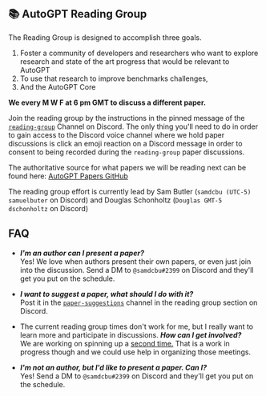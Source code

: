 ## :books: AutoGPT Reading Group

The Reading Group is designed to accomplish three goals.

1. Foster a community of developers and researchers who want to explore research and state of the art progress that would be relevant to AutoGPT
2. To use that research to improve benchmarks challenges,
3. And the AutoGPT Core

**We every M W F at 6 pm GMT to discuss a different paper.**

Join the reading group by the instructions in the pinned message of the [`reading-group`](https://discord.com/channels/1092243196446249134/1103371639036575844) Channel on Discord. The only thing you'll need to do in order to gain access to the Discord voice channel where we hold paper discussions is click an emoji reaction on a Discord message in order to consent to being recorded during the `reading-group` paper discussions.
 
The authoritative source for what papers we will be reading next can be found here: [AutoGPT Papers GitHub](https://github.com/samuelbutler/Auto-GPT-Papers)

The reading group effort is currently lead by Sam Butler (`samdcbu (UTC-5) samuelbuter` on Discord) and Douglas Schonholtz (`Douglas GMT-5 dschonholtz` on Discord)


## FAQ

- ***I'm an author can I present a paper?***  
    Yes! We love when authors present their own papers, or even just join into the discussion. Send a DM to `@samdcbu#2399` on Discord and they'll get you put on the schedule.


- ***I want to suggest a paper, what should I do with it?***  
    Post it in the [`paper-suggestions`](https://discord.com/channels/1092243196446249134/1103756242943492148) channel in the reading group section on Discord.

- The current reading group times don't work for me, but I really want to learn more and participate in discussions. ***How can I get involved?***  
    We are working on spinning up a [second time.](https://discord.com/channels/1092243196446249134/1103371639036575844/1105861124013957250) That is a work in progress though and we could use help in organizing those meetings.

- ***I'm not an author, but I'd like to present a paper. Can I?***  
    Yes! Send a DM to `@samdcbu#2399` on Discord and they'll get you put on the schedule.

